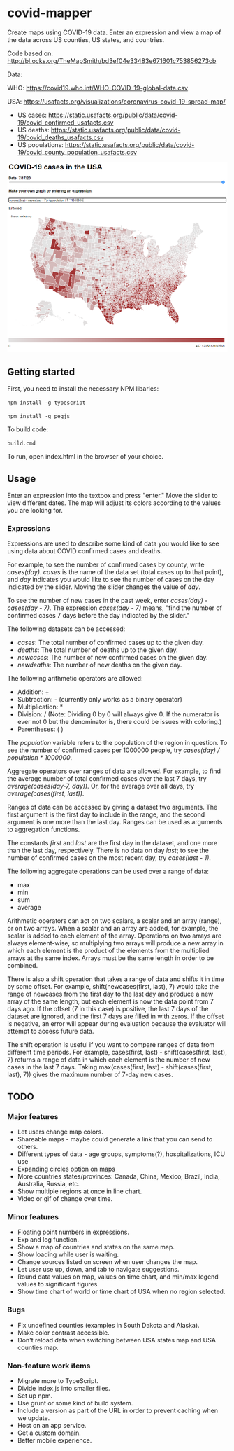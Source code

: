 # covid-mapper

Create maps using COVID-19 data. Enter an expression and view a map of the data across US counties, US states, and countries.

Code based on: http://bl.ocks.org/TheMapSmith/bd3ef04e33483e671601c753856273cb

Data: 

WHO: https://covid19.who.int/WHO-COVID-19-global-data.csv

USA: https://usafacts.org/visualizations/coronavirus-covid-19-spread-map/
* US cases: https://static.usafacts.org/public/data/covid-19/covid_confirmed_usafacts.csv
* US deaths: https://static.usafacts.org/public/data/covid-19/covid_deaths_usafacts.csv
* US populations: https://static.usafacts.org/public/data/covid-19/covid_county_population_usafacts.csv

![Map of covid cases](./usamap.png)

## Getting started

First, you need to install the necessary NPM libaries:

`npm install -g typescript`

`npm install -g pegjs`

To build code:

`build.cmd`

To run, open index.html in the browser of your choice.

## Usage

Enter an expression into the textbox and press "enter." Move the slider to view different dates. The map will adjust its colors according to the values you are looking for.

### Expressions

Expressions are used to describe some kind of data you would like to see using data about COVID confirmed cases and deaths. 

For example, to see the number of confirmed cases by county, write *cases(day)*. *cases* is the name of the data set (total cases up to that point), and *day* indicates you would like to see the number of cases on the day indicated by the slider. Moving the slider changes the value of *day*.

To see the number of new cases in the past week, enter *cases(day) - cases(day - 7)*. The expression *cases(day - 7)* means, "find the number of confirmed cases 7 days before the day indicated by the slider."

The following datasets can be accessed:
* *cases*: The total number of confirmed cases up to the given day.
* *deaths*: The total number of deaths up to the given day.
* *newcases*: The number of new confirmed cases on the given day.
* *newdeaths*: The number of new deaths on the given day.

The following arithmetic operators are allowed:
* Addition: +
* Subtraction: - (currently only works as a binary operator)
* Multiplication: *
* Division: / (Note: Dividing 0 by 0 will always give 0. If the numerator is ever not 0 but the denominator is, there could be issues with coloring.)
* Parentheses: ( )

The *population* variable refers to the population of the region in question. To see the number of confirmed cases per 1000000 people, try *cases(day) / population * 1000000*. 

Aggregate operators over ranges of data are allowed. For example, to find the average number of total confirmed cases over the last 7 days, try *average(cases(day-7, day))*. Or, for the average over all days, try *average(cases(first, last))*. 

Ranges of data can be accessed by giving a dataset two arguments. The first argument is the first day to include in the range, and the second argument is one more than the last day. Ranges can be used as arguments to aggregation functions.

The constants *first* and *last* are the first day in the dataset, and one more than the last day, respectively. There is no data on day *last*; to see the number of confirmed cases on the most recent day, try *cases(last - 1)*.

The following aggregate operations can be used over a range of data:
* max
* min
* sum
* average

Arithmetic operators can act on two scalars, a scalar and an array (range), or on two arrays. When a scalar and an array are added, for example, the scalar is added to each element of the array. Operations on two arrays are always element-wise, so multiplying two arrays will produce a new array in which each element is the product of the elements from the multiplied arrays at the same index. Arrays must be the same length in order to be combined.

There is also a shift operation that takes a range of data and shifts it in time by some offset. For example, shift(newcases(first, last), 7) would take the range of newcases from the first day to the last day and produce a new array of the same length, but each element is now the data point from 7 days ago. If the offset (7 in this case) is positive, the last 7 days of the dataset are ignored, and the first 7 days are filled in with zeros. If the offset is negative, an error will appear during evaluation because the evaluator will attempt to access future data. 

The shift operation is useful if you want to compare ranges of data from different time periods. For example, cases(first, last) - shift(cases(first, last), 7) returns a range of data in which each element is the number of new cases in the last 7 days. Taking max(cases(first, last) - shift(cases(first, last), 7)) gives the maximum number of 7-day new cases.

## TODO 

### Major features
* Let users change map colors.
* Shareable maps - maybe could generate a link that you can send to others.
* Different types of data - age groups, symptoms(?), hospitalizations, ICU use
* Expanding circles option on maps
* More countries states/provinces: Canada, China, Mexico, Brazil, India, Australia, Russia, etc.
* Show multiple regions at once in line chart.
* Video or gif of change over time.

### Minor features
* Floating point numbers in expressions.
* Exp and log function.
* Show a map of countries and states on the same map.
* Show loading while user is waiting.
* Change sources listed on screen when user changes the map.
* Let user use up, down, and tab to navigate suggestions.
* Round data values on map, values on time chart, and min/max legend values to significant figures.
* Show time chart of world or time chart of USA when no region selected.

### Bugs
* Fix undefined counties (examples in South Dakota and Alaska).
* Make color contrast accessible.
* Don't reload data when switching between USA states map and USA counties map.

### Non-feature work items
* Migrate more to TypeScript.
* Divide index.js into smaller files.
* Set up npm.
* Use grunt or some kind of build system.
* Include a version as part of the URL in order to prevent caching when we update.
* Host on an app service.
* Get a custom domain.
* Better mobile experience.
